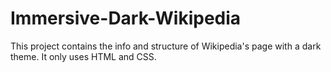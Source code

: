 # Immersive-Dark-Wikipedia
This project contains the info and structure of Wikipedia's page with a dark theme. It only uses HTML and CSS.
